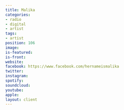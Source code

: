```yaml
---
title: Malika
categories:
- radio
- digital
- artist
tags:
- artist
position: 106
image: 
is-featured: 
is-front: 
website: 
facebook: https://www.facebook.com/hernameismalika
twitter: 
instagram: 
spotify: 
soundcloud: 
youtube: 
apple: 
layout: client
---
```


